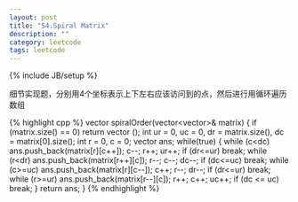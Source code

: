 ```yaml
---
layout: post
title: "54.Spiral Matrix"
description: ""
category: leetcode
tags: leetcode
---
```

{% include JB/setup %}

细节实现题，分别用4个坐标表示上下左右应该访问到的点，然后进行用循环遍历数组

{% highlight cpp %}
vector<int> spiralOrder(vector<vector<int>>& matrix) {
  if (matrix.size() == 0) return vector <int>();
  int ur = 0, uc = 0, dr = matrix.size(), dc = matrix[0].size();
  int r = 0, c = 0;
  vector <int> ans;
  while(true) {
    while (c<dc) ans.push_back(matrix[r][c++]);
    c--; r++; ur++; if (dr<=ur) break;
    while (r<dr) ans.push_back(matrix[r++][c]);
    r--; c--; dc--; if (dc<=uc) break;
    while (c>=uc) ans.push_back(matrix[r][c--]);
    c++; r--; dr--; if (dr<=ur) break;
    while (r>=ur) ans.push_back(matrix[r--][c]);
    r++; c++; uc++; if (dc <= uc) break;
  }
  return ans;
}
{% endhighlight %}